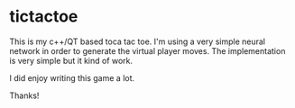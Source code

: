 # tictactoe

This is my c++/QT based toca tac toe. I'm using a very simple neural network in order to generate the virtual player moves. The implementation is very simple but it kind of work.

I did enjoy writing this game a lot.

Thanks!
